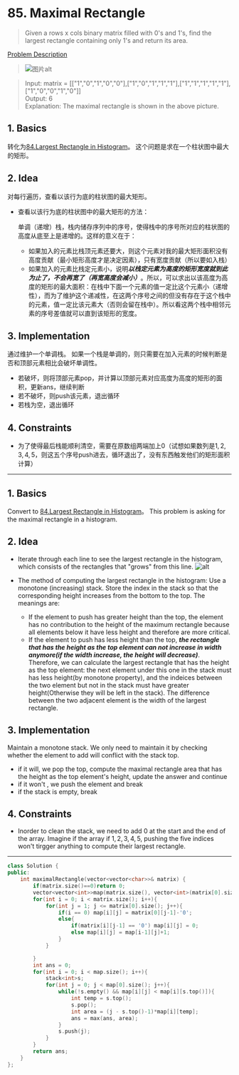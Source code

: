 # 85. Maximal Rectangle
>Given a rows x cols binary matrix filled with 0's and 1's, find the largest rectangle containing only 1's and return its area.

[Problem Description](https://leetcode-cn.com/problems/remove-duplicate-letters)

>![图片alt](https://assets.leetcode.com/uploads/2020/09/14/maximal.jpg "图片title")

>Input: matrix = [["1","0","1","0","0"],["1","0","1","1","1"],["1","1","1","1","1"],["1","0","0","1","0"]]\
>Output: 6\
>Explanation: The maximal rectangle is shown in the above picture.


## 1. Basics
  转化为[84.Largest Rectangle in Histogram](https://leetcode-cn.com/problems/largest-rectangle-in-histogram/)。
  这个问题是求在一个柱状图中最大的矩形。

## 2. Idea
对每行遍历，查看以该行为底的柱状图的最大矩形。
* 查看以该行为底的柱状图中的最大矩形的方法：


  单调（递增）栈，栈内储存序列中的序号，使得栈中的序号所对应的柱状图的高度从底至上是递增的。这样的意义在于：
    * 如果加入的元素比栈顶元素还要大，则这个元素对我的最大矩形面积没有高度贡献（最小矩形高度才是决定因素），只有宽度贡献（所以要如入栈）
    * 如果加入的元素比栈定元素小，说明***以栈定元素为高度的矩形宽度就到此为止了，不会再宽了（再宽高度会减小）***。所以，可以求出以该高度为高度的矩形的最大面积：在栈中下面一个元素的值一定比这个元素小（递增性），而为了维护这个递减性，在这两个序号之间的但没有存在于这个栈中的元素，值一定比该元素大（否则会留在栈中）。所以看这两个栈中相邻元素的序号差值就可以直到该矩形的宽度。



## 3. Implementation
通过维护一个单调栈。 如果一个栈是单调的，则只需要在加入元素的时候判断是否和顶部元素相比会破坏单调性。
* 若破坏，则将顶部元素pop，并计算以顶部元素对应高度为高度的矩形的面积，更新ans，继续判断
* 若不破坏，则push该元素，退出循环
* 若栈为空，退出循环

## 4. Constraints
* 为了使得最后栈能顺利清空，需要在原数组两端加上$0$（试想如果数列是$1,2,3,4,5$，则这五个序号push进去，循环退出了，没有东西触发他们的矩形面积计算）

___
## 1. Basics
 Convert to [84.Largest Rectangle in Histogram](https://leetcode-cn.com/problems/largest-rectangle-in-histogram/)。
  This problem is asking for the maximal rectangle in a histogram.

## 2. Idea
* Iterate through each line to see the largest rectangle in the histogram, which consists of the rectangles that "grows" from this line. 
![alt](https://pic.leetcode-cn.com/aabb1b287134cf950aa80526806ef4025e3920d57d237c0369ed34fae83e2690-image.png)

* The method of computing the largest rectangle in the histogram:
  Use a monotone (increasing) stack. Store the index in the stack so that the corresponding height increases from the bottom to the top. The meanings are:
    * If the element to push has greater height than the top, the element has no contribution to the height of the maximum rectangle because all elements below it have less height and therefore are more critical. 
    * If the element to push has less height than the top, ***the rectangle that has the height as the top element can not increase in width anymore(if the width increase, the height will decrease)***. Therefore, we can calculate the largest rectangle that has the height as the top element: the next element under this one in the stack must has less height(by monotone property), and the indeices between the two element but not in the stack must have greater height(Otherwise they will be left in the stack). The difference between the two adjacent element is the width of the largest rectangle.




## 3. Implementation
Maintain a monotone stack. We only need to maintain it by checking whether the element to add will conflict with the stack top.
* if it will, we pop the top, compute the maximal rectangle area that has the height as the top element's height, update the answer and continue
* if it won't , we push the element and break
* if the stack is empty, break


## 4. Constraints
* Inorder to clean the stack, we need to add $0$ at the start and the end of the array. Imagine if the array if $1,2,3,4,5$, pushing the five indices won't tirgger anything to compute their largest rectangle.



___

```c++
class Solution {
public:
    int maximalRectangle(vector<vector<char>>& matrix) {
        if(matrix.size()==0)return 0;
        vector<vector<int>>map(matrix.size(), vector<int>(matrix[0].size()+2, 0));
        for(int i = 0; i < matrix.size(); i++){
            for(int j = 1; j <= matrix[0].size(); j++){
                if(i == 0) map[i][j] = matrix[0][j-1]-'0';
                else{
                    if(matrix[i][j-1] == '0') map[i][j] = 0;
                    else map[i][j] = map[i-1][j]+1;
                }
            }

        }
        int ans = 0;
        for(int i = 0; i < map.size(); i++){
            stack<int>s;
            for(int j = 0; j < map[0].size(); j++){
                while(!s.empty() && map[i][j] < map[i][s.top()]){
                    int temp = s.top();
                    s.pop();
                    int area = (j - s.top()-1)*map[i][temp];
                    ans = max(ans, area);
                }
                s.push(j);
            }
        }
        return ans;
    }
};
```